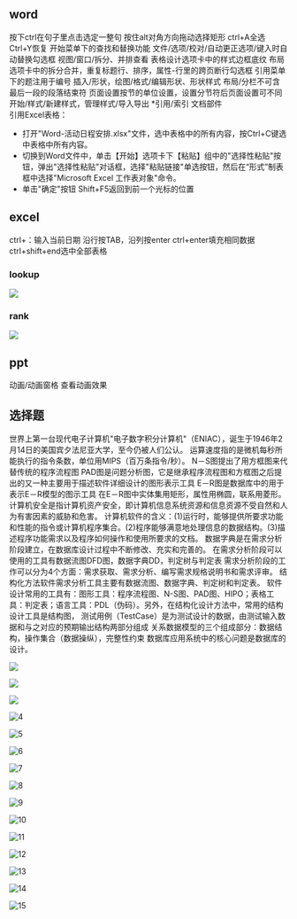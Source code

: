 ## word
按下ctrl在句子里点击选定一整句
按住alt对角方向拖动选择矩形
ctrl+A全选
Ctrl+Y恢复
开始菜单下的查找和替换功能
文件/选项/校对/自动更正选项/键入时自动替换勾选框
视图/窗口/拆分、并排查看
表格设计选项卡中的样式边框底纹
布局选项卡中的拆分合并，重复标题行、排序，属性-行里的跨页断行勾选框
引用菜单下的题注用于编号
插入/形状，绘图/格式/编辑形状、形状样式
布局/分栏不可含最后一段的段落结束符
页面设置按节的单位设置，设置分节符后页面设置可不同
开始/样式/新建样式，管理样式/导入导出
*引用/索引  文档部件  
引用Excel表格：
- 打开"Word-活动日程安排.xlsx"文件，选中表格中的所有内容，按Ctrl+C键选中表格中所有内容。
- 切换到Word文件中，单击【开始】选项卡下【粘贴】组中的"选择性粘贴"按钮，弹出"选择性粘贴"对话框，选择"粘贴链接"单选按钮，然后在“形式”制表框中选择"Microsoft Excel 工作表对象"命令。
- 单击"确定"按钮
Shift+F5返回到前一个光标的位置
## excel
ctrl+：输入当前日期
沿行按TAB，沿列按enter
ctrl+enter填充相同数据
ctrl+shift+end选中全部表格
### lookup

![](h:\Fighting\getImage1-1553149110478.png)

### rank
![](h:\Fighting\getImage2.png)
## ppt
动画/动画窗格 查看动画效果
## 选择题
世界上第一台现代电子计算机"电子数字积分计算机"（ENIAC），诞生于1946年2月14日的美国宾夕法尼亚大学，至今仍被人们公认。
运算速度指的是微机每秒所能执行的指令条数，单位用MIPS（百万条指令/秒）。
N－S图提出了用方框图来代替传统的程序流程图
PAD图是问题分析图，它是继承程序流程图和方框图之后提出的又一种主要用于描述软件详细设计的图形表示工具
E－R图是数据库中的用于表示E－R模型的图示工具
在E－R图中实体集用矩形，属性用椭圆，联系用菱形。
计算机安全是指计算机资产安全，即计算机信息系统资源和信息资源不受自然和人为有害因素的威胁和危害。
计算机软件的含义：(1)运行时，能够提供所要求功能和性能的指令或计算机程序集合。(2)程序能够满意地处理信息的数据结构。(3)描述程序功能需求以及程序如何操作和使用所要求的文档。
数据字典是在需求分析阶段建立，在数据库设计过程中不断修改、充实和完善的。
在需求分析阶段可以使用的工具有数据流图DFD图，数据字典DD，判定树与判定表
需求分析阶段的工作可以分为4个方面：需求获取、需求分析、编写需求规格说明书和需求评审。
结构化方法软件需求分析工具主要有数据流图、数据字典、判定树和判定表。
软件设计常用的工具有：图形工具：程序流程图、N-S图、PAD图、HIPO；表格工具：判定表；语言工具：PDL（伪码）。另外，在结构化设计方法中，常用的结构设计工具是结构图，
测试用例（TestCase）是为测试设计的数据，由测试输入数据和与之对应的预期输出结构两部分组成
关系数据模型的三个组成部分：数据结构，操作集合（数据操纵），完整性约束
数据库应用系统中的核心问题是数据库的设计。

![](h:\Fighting\1.png)

![](h:\Fighting\2.png)

![](h:\Fighting\3.png)

![4](h:\Fighting\4.png)

![5](h:\Fighting\5.png)

![6](h:\Fighting\6.png)

![7](h:\Fighting\7.png)

![8](h:\Fighting\8.png)

![9](h:\Fighting\9.png)

![10](h:\Fighting\10.png)

![11](h:\Fighting\11.png)

![12](h:\Fighting\12.png)

![13](h:\Fighting\13.png)

![14](h:\Fighting\14.png)

![15](h:\Fighting\15.png)